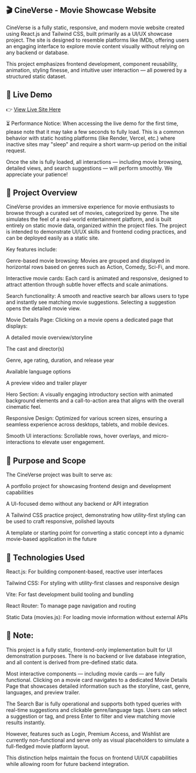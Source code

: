 ## 🎬 CineVerse - Movie Showcase Website

CineVerse is a fully static, responsive, and modern movie website created using React.js and Tailwind CSS, built primarily as a UI/UX showcase project. The site is designed to resemble platforms like IMDb, offering users an engaging interface to explore movie content visually without relying on any backend or database.

This project emphasizes frontend development, component reusability, animation, styling finesse, and intuitive user interaction — all powered by a structured static dataset.

## 🔗 Live Demo

👉 [View Live Site Here](https://cineverse-movie-site.onrender.com)


⏳ Performance Notice:
When accessing the live demo for the first time, please note that it may take a few seconds to fully load. This is a common behavior with static hosting platforms (like Render, Vercel, etc.) where inactive sites may "sleep" and require a short warm-up period on the initial request.

Once the site is fully loaded, all interactions — including movie browsing, detailed views, and search suggestions — will perform smoothly. We appreciate your patience!

## 📖 Project Overview
CineVerse provides an immersive experience for movie enthusiasts to browse through a curated set of movies, categorized by genre. The site simulates the feel of a real-world entertainment platform, and is built entirely on static movie data, organized within the project files. The project is intended to demonstrate UI/UX skills and frontend coding practices, and can be deployed easily as a static site.

Key features include:

Genre-based movie browsing: Movies are grouped and displayed in horizontal rows based on genres such as Action, Comedy, Sci-Fi, and more.

Interactive movie cards: Each card is animated and responsive, designed to attract attention through subtle hover effects and scale animations.

Search functionality: A smooth and reactive search bar allows users to type and instantly see matching movie suggestions. Selecting a suggestion opens the detailed movie view.

Movie Details Page: Clicking on a movie opens a dedicated page that displays:

A detailed movie overview/storyline

The cast and director(s)

Genre, age rating, duration, and release year

Available language options

A preview video and trailer player

Hero Section: A visually engaging introductory section with animated background elements and a call-to-action area that aligns with the overall cinematic feel.

Responsive Design: Optimized for various screen sizes, ensuring a seamless experience across desktops, tablets, and mobile devices.

Smooth UI interactions: Scrollable rows, hover overlays, and micro-interactions to elevate user engagement.

## 🎯 Purpose and Scope
The CineVerse project was built to serve as:

A portfolio project for showcasing frontend design and development capabilities

A UI-focused demo without any backend or API integration

A Tailwind CSS practice project, demonstrating how utility-first styling can be used to craft responsive, polished layouts

A template or starting point for converting a static concept into a dynamic movie-based application in the future

## 🧰 Technologies Used
React.js: For building component-based, reactive user interfaces

Tailwind CSS: For styling with utility-first classes and responsive design

Vite: For fast development build tooling and bundling

React Router: To manage page navigation and routing

Static Data (movies.js): For loading movie information without external APIs


## 🔔 Note:

This project is a fully static, frontend-only implementation built for UI demonstration purposes. There is no backend or live database integration, and all content is derived from pre-defined static data.

Most interactive components — including movie cards — are fully functional. Clicking on a movie card navigates to a dedicated Movie Details Page that showcases detailed information such as the storyline, cast, genre, languages, and preview trailer.

The Search Bar is fully operational and supports both typed queries with real-time suggestions and clickable genre/language tags. Users can select a suggestion or tag, and press Enter to filter and view matching movie results instantly.

However, features such as Login, Premium Access, and Wishlist are currently non-functional and serve only as visual placeholders to simulate a full-fledged movie platform layout.

This distinction helps maintain the focus on frontend UI/UX capabilities while allowing room for future backend integration.
